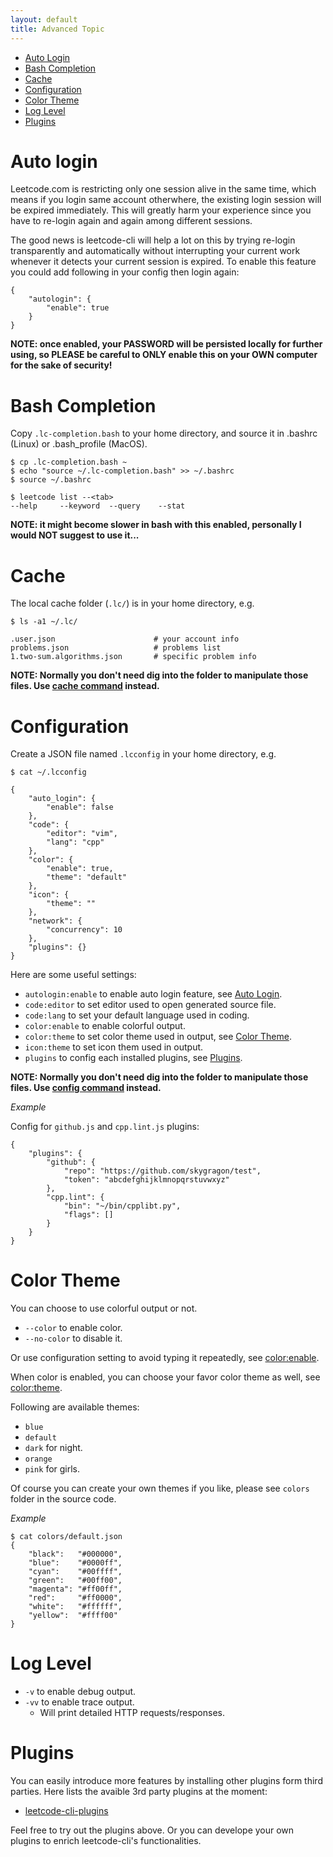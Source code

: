 ```yaml
---
layout: default
title: Advanced Topic
---
```


* [Auto Login](#auto-login)
* [Bash Completion](#bash-completion)
* [Cache](#cache)
* [Configuration](#configuration)
* [Color Theme](#color-theme)
* [Log Level](#log-level)
* [Plugins](#plugins)

# Auto login

Leetcode.com is restricting only one session alive in the same time, which means if you login same account otherwhere, the existing login session will be expired immediately. This will greatly harm your experience since you have to re-login again and again among different sessions.

The good news is leetcode-cli will help a lot on this by trying re-login transparently and automatically without interrupting your current work whenever it detects your current session is expired. To enable this feature you could add following in your config then login again:

	{
		"autologin": {
			"enable": true
		}
	}

**NOTE: once enabled, your PASSWORD will be persisted locally for further using, so PLEASE be careful to ONLY enable this on your OWN computer for the sake of security!**

# Bash Completion

Copy `.lc-completion.bash` to your home directory, and source it in .bashrc (Linux) or .bash_profile (MacOS).

	$ cp .lc-completion.bash ~
	$ echo "source ~/.lc-completion.bash" >> ~/.bashrc
	$ source ~/.bashrc

	$ leetcode list --<tab>
	--help     --keyword  --query    --stat

**NOTE: it might become slower in bash with this enabled, personally I would NOT suggest to use it...**

# Cache

The local cache folder (`.lc/`) is in your home directory, e.g.

	$ ls -a1 ~/.lc/

	.user.json                      # your account info
	problems.json                   # problems list
	1.two-sum.algorithms.json       # specific problem info

**NOTE: Normally you don't need dig into the folder to manipulate those files. Use [cache command](https://skygragon.github.io/leetcode-cli/commands#cache) instead.**

# Configuration

Create a JSON file named `.lcconfig` in your home directory, e.g.

	$ cat ~/.lcconfig

	{
		"auto_login": {
			"enable": false
		},
		"code": {
			"editor": "vim",
			"lang": "cpp"
		},
		"color": {
			"enable": true,
			"theme": "default"
		},
		"icon": {
			"theme": ""
		},
		"network": {
			"concurrency": 10
		},
		"plugins": {}
	}

Here are some useful settings:

* `autologin:enable` to enable auto login feature, see [Auto Login](#auto-login).
* `code:editor` to set editor used to open generated source file.
* `code:lang` to set your default language used in coding.
* `color:enable` to enable colorful output.
* `color:theme` to set color theme used in output, see [Color Theme](#color-theme).
* `icon:theme` to set icon them used in output.
* `plugins` to config each installed plugins, see [Plugins](#plugins).

**NOTE: Normally you don't need dig into the folder to manipulate those files. Use [config command](https://skygragon.github.io/leetcode-cli/commands#config) instead.**

*Example*

Config for `github.js` and `cpp.lint.js` plugins:

	{
		"plugins": {
			"github": {
				"repo": "https://github.com/skygragon/test",
				"token": "abcdefghijklmnopqrstuvwxyz"
			},
			"cpp.lint": {
				"bin": "~/bin/cpplibt.py",
				"flags": []
			}
		}
	}

# Color Theme

You can choose to use colorful output or not.

* `--color` to enable color.
* `--no-color` to disable it.

Or use configuration setting to avoid typing it repeatedly, see [color:enable](#configuration).

When color is enabled, you can choose your favor color theme as well, see [color:theme](#configuration).

Following are available themes:

* `blue`
* `default`
* `dark` for night.
* `orange`
* `pink` for girls.

Of course you can create your own themes if you like, please see `colors` folder in the source code.

*Example*

	$ cat colors/default.json
    {
        "black":   "#000000",
        "blue":    "#0000ff",
        "cyan":    "#00ffff",
        "green":   "#00ff00",
        "magenta": "#ff00ff",
        "red":     "#ff0000",
        "white":   "#ffffff",
        "yellow":  "#ffff00"
    }

# Log Level

* `-v` to enable debug output.
* `-vv` to enable trace output.
	* Will print detailed HTTP requests/responses.

# Plugins

You can easily introduce more features by installing other plugins form third parties. Here lists the avaible 3rd party plugins at the moment:

* [leetcode-cli-plugins](https://github.com/skygragon/leetcode-cli-plugins)

Feel free to try out the plugins above. Or you can develope your own plugins to enrich leetcode-cli's functionalities.
